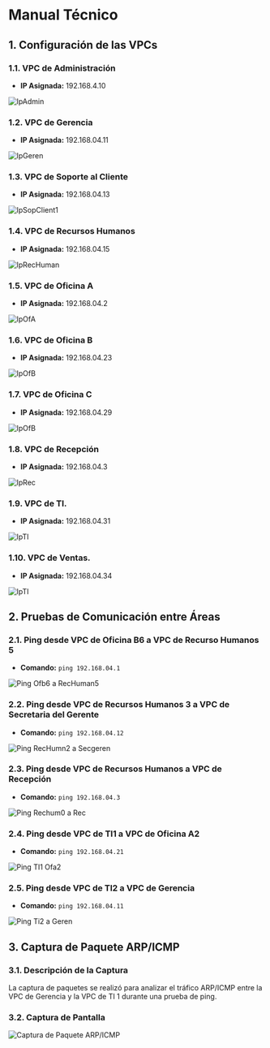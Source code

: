 # Manual Técnico

## 1. Configuración de las VPCs

### 1.1. VPC de Administración

- **IP Asignada:** 192.168.4.10

![IpAdmin](https://github.com/KESM12/REDES1_201602404/blob/main/Practica1/imagenes/PC0_ADMIN.jpg)

### 1.2. VPC de Gerencia

- **IP Asignada:** 192.168.04.11

![IpGeren](https://github.com/KESM12/REDES1_201602404/blob/main/Practica1/imagenes/PC1_GEREN.jpg)

### 1.3. VPC de Soporte al Cliente 

- **IP Asignada:** 192.168.04.13

![IpSopClient1](https://github.com/KESM12/REDES1_201602404/blob/main/Practica1/imagenes/PC2_SCLIENT0.jpg)

### 1.4. VPC de Recursos Humanos

- **IP Asignada:** 192.168.04.15

![IpRecHuman](https://github.com/KESM12/REDES1_201602404/blob/main/Practica1/imagenes/PC4_RECHUMAN0.jpg)

### 1.5. VPC de Oficina A 

- **IP Asignada:** 192.168.04.2

![IpOfA](https://github.com/KESM12/REDES1_201602404/blob/main/Practica1/imagenes/PC11_OFA1.jpg)

### 1.6. VPC de Oficina B 

- **IP Asignada:** 192.168.04.23

![IpOfB](https://github.com/KESM12/REDES1_201602404/blob/main/Practica1/imagenes/PC14_OFB1.jpg)

### 1.7. VPC de Oficina C

- **IP Asignada:** 192.168.04.29

![IpOfB](https://github.com/KESM12/REDES1_201602404/blob/main/Practica1/imagenes/PC14_OFB1.jpg)

### 1.8. VPC de Recepción

- **IP Asignada:** 192.168.04.3

![IpRec](https://github.com/KESM12/REDES1_201602404/blob/main/Practica1/imagenes/PC23-REC.jpg)

### 1.9. VPC de TI.

- **IP Asignada:** 192.168.04.31

![IpTI](https://github.com/KESM12/REDES1_201602404/blob/main/Practica1/imagenes/PC24-TI1.jpg)

### 1.10. VPC de Ventas.

- **IP Asignada:** 192.168.04.34

![IpTI](https://github.com/KESM12/REDES1_201602404/blob/main/Practica1/imagenes/PC2_SCLIENT0.jpg)


## 2. Pruebas de Comunicación entre Áreas

### 2.1. Ping desde VPC de Oficina B6 a VPC de Recurso Humanos 5

- **Comando:** `ping 192.168.04.1`

![Ping Ofb6 a RecHuman5](https://github.com/KESM12/REDES1_201602404/blob/main/Practica1/imagenes/PING_OFB6_RECHUM5.jpg)

### 2.2. Ping desde VPC de Recursos Humanos 3 a VPC de Secretaria del Gerente

- **Comando:** `ping 192.168.04.12`

![Ping RecHumn2 a Secgeren](https://github.com/KESM12/REDES1_201602404/blob/main/Practica1/imagenes/PING_RECHUM2_SECGEREN.jpg)

### 2.3. Ping desde VPC de Recursos Humanos a VPC de Recepción

- **Comando:** `ping 192.168.04.3`

![Ping Rechum0 a Rec](https://github.com/KESM12/REDES1_201602404/blob/main/Practica1/imagenes/PING_RECHUMAN0_REC.jpg)

### 2.4. Ping desde VPC de TI1 a VPC de Oficina A2

- **Comando:** `ping 192.168.04.21`

![Ping TI1 Ofa2](https://github.com/KESM12/REDES1_201602404/blob/main/Practica1/imagenes/PING_TI1_OFA2.jpg)

### 2.5. Ping desde VPC de TI2 a VPC de Gerencia

- **Comando:** `ping 192.168.04.11`

![Ping Ti2 a Geren](https://github.com/KESM12/REDES1_201602404/blob/main/Practica1/imagenes/PING_TI2_GEREN.jpg)

## 3. Captura de Paquete ARP/ICMP

### 3.1. Descripción de la Captura

La captura de paquetes se realizó para analizar el tráfico ARP/ICMP entre la VPC de Gerencia y la VPC de TI 1 durante una prueba de ping.

### 3.2. Captura de Pantalla

![Captura de Paquete ARP/ICMP](ruta/a/la/captura16.png)


[vpcAdminConfig]: (https://github.com/KESM12/REDES1_201602404/blob/main/Practica1/imagenes/ARP-ICMP.jpg)
